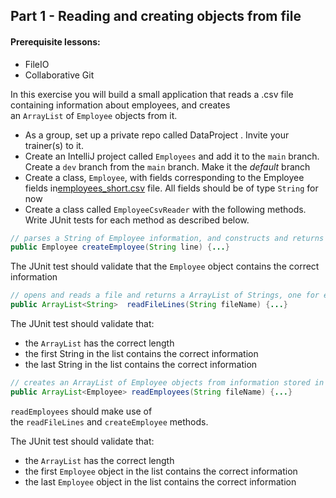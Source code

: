 Part 1 - Reading and creating objects from file
-----------------------------------------------

#### Prerequisite lessons:

* FileIO
* Collaborative Git

In this exercise you will build a small application that reads a .csv file containing information about employees, and creates an `ArrayList` of `Employee` objects from it.

* As a group, set up a private repo called DataProject . Invite your trainer(s) to it.
* Create an IntelliJ project called `Employees` and add it to the `main` branch. Create a `dev` branch from the `main` branch. Make it the _default_ branch
* Create a class, `Employee`, with fields corresponding to the Employee fields in[employees_short.csv](https://github.com/spartaglobal/JavaTestAutomation/blob/main/04_Data/DataMiniproject/employees_short.csv) file. All fields should be of type `String` for now
* Create a class called `EmployeeCsvReader` with the following methods. Write JUnit tests for each method as described below.

```java
// parses a String of Employee information, and constructs and returns an Employee object from it
public Employee createEmployee(String line) {...}
```

The JUnit test should validate that the `Employee` object contains the correct information

```java
// opens and reads a file and returns a ArrayList of Strings, one for each line
public ArrayList<String>  readFileLines(String fileName) {...}
```

The JUnit test should validate that:

* the `ArrayList` has the correct length
* the first String in the list contains the correct information
* the last String in the list contains the correct information

```java
// creates an ArrayList of Employee objects from information stored in a .csv file.
public ArrayList<Employee> readEmployees(String fileName) {...}
```

`readEmployees` should make use of the `readFileLines` and `createEmployee` methods.

The JUnit test should validate that:

* the `ArrayList` has the correct length
* the first `Employee` object in the list contains the correct information
* the last `Employee` object in the list contains the correct information
